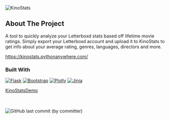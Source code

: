![KinoStats](https://github.com/GoshaDulkin/KinoStats/assets/68118331/3bb0b3ca-12b4-4b06-ad1a-fc9d80645f9a)
## About The Project
A tool to quickly analyze your Letterboxd stats based off lifetime movie ratings. Simply export your Letterboxd account and upload it to KinoStats to get info
about your average rating, genres, languages, directors and more.

https://kinostats.pythonanywhere.com/

### Built With
[![Flask][Flask.com]][Flask-url]
[![Bootstrap][Bootstrap.com]][Bootstrap-url]
[![Plotly][Plotly.com]][Plotly-url]
[![Jinja][Jinja.com]][Jinja-url]<br>

[KinoStatsDemo](https://github.com/GoshaDulkin/KinoStats/assets/68118331/8aef53b4-1a7f-4f09-85b6-fbaa139c25f7)

<br><br>
![GitHub last commit (by committer)](https://img.shields.io/github/last-commit/GoshaDulkin/KinoStats)



[Flask.com]: https://img.shields.io/badge/FLASK-darkgreen?style=for-the-badge&logo=flask
[Flask-url]: https://flask.palletsprojects.com/en/2.3.x/
[Bootstrap.com]: https://img.shields.io/badge/Bootstrap-563D7C?style=for-the-badge&logo=bootstrap&logoColor=white
[Bootstrap-url]: https://getbootstrap.com
[Jinja.com]: https://img.shields.io/badge/JINJA-red?style=for-the-badge&logo=%23B41717
[Jinja-url]: https://jinja.palletsprojects.com/en/3.1.x/
[Plotly.com]: https://img.shields.io/badge/PLOTLY-%233F4F75?style=for-the-badge&logo=plotly
[Plotly-url]: https://plotly.com/


